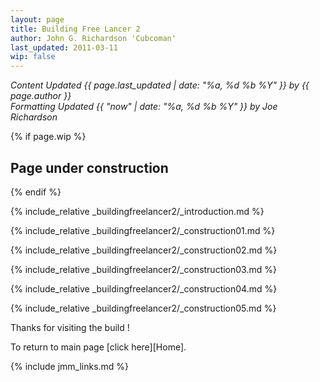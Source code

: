 ```yaml
---
layout: page
title: Building Free Lancer 2
author: John G. Richardson 'Cubcoman'
last_updated: 2011-03-11
wip: false
---
```

*Content Updated {{ page.last_updated | date: "%a, %d %b %Y" }} by {{ page.author }}*  
*Formatting Updated {{ "now" | date: "%a, %d %b %Y" }} by Joe Richardson*

{% if page.wip %}
## Page under construction
{% endif %}

{% include_relative _buildingfreelancer2/_introduction.md %}

{% include_relative _buildingfreelancer2/_construction01.md %}

{% include_relative _buildingfreelancer2/_construction02.md %}

{% include_relative _buildingfreelancer2/_construction03.md %}

{% include_relative _buildingfreelancer2/_construction04.md %}

{% include_relative _buildingfreelancer2/_construction05.md %}

Thanks for visiting the build !

To return to main page [click here][Home].

{% include jmm_links.md %}